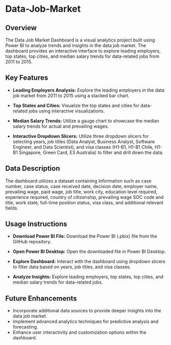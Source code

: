 # Data-Job-Market

## Overview

The Data Job Market Dashboard is a visual analytics project built using Power BI to analyze trends and insights in the data job market. The dashboard provides an interactive interface to explore leading employers, top states, top cities, and median salary trends for data-related jobs from 2011 to 2015.

## Key Features

- **Leading Employers Analysis:** Explore the leading employers in the data job market from 2011 to 2015 using a stacked bar chart.

- **Top States and Cities:** Visualize the top states and cities for data-related jobs using interactive visualizations.

- **Median Salary Trends:** Utilize a gauge chart to showcase the median salary trends for actual and prevailing wages.

- **Interactive Dropdown Slicers:** Utilize three dropdown slicers for selecting years, job titles (Data Analyst, Business Analyst, Software Engineer, and Data Scientist), and visa classes (H1-B1, H1-B1 Chile, H1-B1 Singapore, Green Card, E3 Australia) to filter and drill down the data.

## Data Description

The dashboard utilizes a dataset containing information such as case number, case status, case received date, decision date, employer name, prevailing wage, paid wage, job title, work city, education level required, experience required, country of citizenship, prevailing wage SOC code and title, work state, full-time position status, visa class, and additional relevant fields.

## Usage Instructions

- **Download Power BI File:** Download the Power BI (.pbix) file from the GitHub repository.

- **Open Power BI Desktop:** Open the downloaded file in Power BI Desktop.

- **Explore Dashboard:** Interact with the dashboard using dropdown slicers to filter data based on years, job titles, and visa classes.

- **Analyze Insights:** Explore leading employers, top states, top cities, and median salary trends for data-related jobs.

## Future Enhancements
- Incorporate additional data sources to provide deeper insights into the data job market.
- Implement advanced analytics techniques for predictive analysis and forecasting.
- Enhance user interactivity and customization options within the dashboard.
